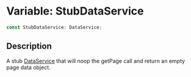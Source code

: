 # Variable: StubDataService

```ts
const StubDataService: DataService;
```

## Description

A stub [DataService](../interfaces/DataService.md) that will noop the getPage call and return an empty page data object.

